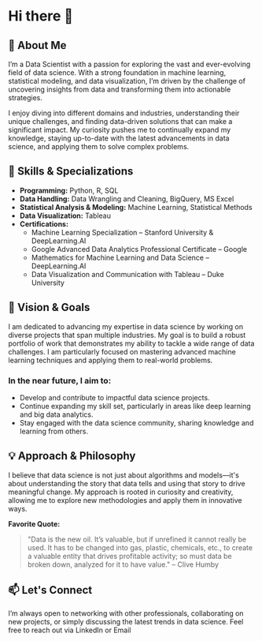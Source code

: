 # Hi there 👋

## 👋 About Me
I’m a Data Scientist with a passion for exploring the vast and ever-evolving field of data science. With a strong foundation in machine learning, statistical modeling, and data visualization, I’m driven by the challenge of uncovering insights from data and transforming them into actionable strategies.

I enjoy diving into different domains and industries, understanding their unique challenges, and finding data-driven solutions that can make a significant impact. My curiosity pushes me to continually expand my knowledge, staying up-to-date with the latest advancements in data science, and applying them to solve complex problems.

## 🎯 Skills & Specializations
- **Programming:** Python, R, SQL
- **Data Handling:** Data Wrangling and Cleaning, BigQuery, MS Excel
- **Statistical Analysis & Modeling:** Machine Learning, Statistical Methods
- **Data Visualization:** Tableau
- **Certifications:**
  - Machine Learning Specialization – Stanford University & DeepLearning.AI
  - Google Advanced Data Analytics Professional Certificate – Google
  - Mathematics for Machine Learning and Data Science – DeepLearning.AI
  - Data Visualization and Communication with Tableau – Duke University

## 🚀 Vision & Goals
I am dedicated to advancing my expertise in data science by working on diverse projects that span multiple industries. My goal is to build a robust portfolio of work that demonstrates my ability to tackle a wide range of data challenges. I am particularly focused on mastering advanced machine learning techniques and applying them to real-world problems.

### In the near future, I aim to:
- Develop and contribute to impactful data science projects.
- Continue expanding my skill set, particularly in areas like deep learning and big data analytics.
- Stay engaged with the data science community, sharing knowledge and learning from others.

## 💡 Approach & Philosophy
I believe that data science is not just about algorithms and models—it's about understanding the story that data tells and using that story to drive meaningful change. My approach is rooted in curiosity and creativity, allowing me to explore new methodologies and apply them in innovative ways.

**Favorite Quote:**
> "Data is the new oil. It’s valuable, but if unrefined it cannot really be used. It has to be changed into gas, plastic, chemicals, etc., to create a valuable entity that drives profitable activity; so must data be broken down, analyzed for it to have value." – Clive Humby

## 📫 Let's Connect
I’m always open to networking with other professionals, collaborating on new projects, or simply discussing the latest trends in data science. Feel free to reach out via LinkedIn or Email
